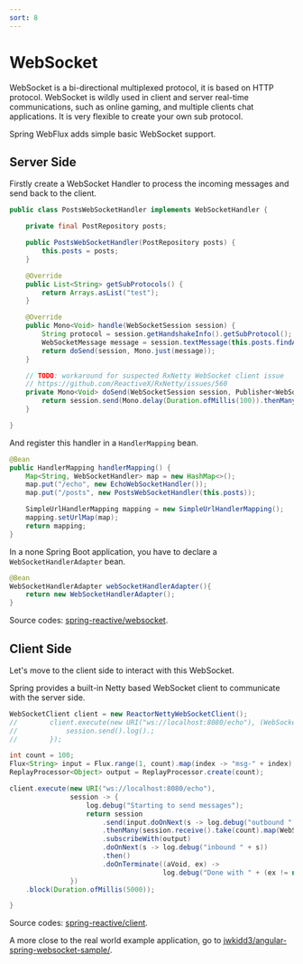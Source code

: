 ```yaml
---
sort: 8
---
```


# WebSocket
WebSocket is a bi-directional multiplexed protocol,  it is based on HTTP protocol.  WebSocket is wildly used in client and server real-time communications, such as online gaming,  and multiple clients chat applications.   It is very flexible to create your own sub protocol. 

Spring WebFlux adds simple basic WebSocket support.

## Server Side

Firstly create a WebSocket Handler to process the incoming messages and send back to the client.

```java
public class PostsWebSocketHandler implements WebSocketHandler {

    private final PostRepository posts;

    public PostsWebSocketHandler(PostRepository posts) {
        this.posts = posts;
    }

    @Override
    public List<String> getSubProtocols() {
        return Arrays.asList("test");
    }

    @Override
    public Mono<Void> handle(WebSocketSession session) {
        String protocol = session.getHandshakeInfo().getSubProtocol();
        WebSocketMessage message = session.textMessage(this.posts.findAll().takeLast(0).toString());
        return doSend(session, Mono.just(message));
    }

    // TODO: workaround for suspected RxNetty WebSocket client issue
    // https://github.com/ReactiveX/RxNetty/issues/560
    private Mono<Void> doSend(WebSocketSession session, Publisher<WebSocketMessage> output) {
        return session.send(Mono.delay(Duration.ofMillis(100)).thenMany(output));
    }

}
```

And register this  handler in a `HandlerMapping` bean. 

```java
@Bean
public HandlerMapping handlerMapping() {
    Map<String, WebSocketHandler> map = new HashMap<>();
    map.put("/echo", new EchoWebSocketHandler());
    map.put("/posts", new PostsWebSocketHandler(this.posts));

    SimpleUrlHandlerMapping mapping = new SimpleUrlHandlerMapping();
    mapping.setUrlMap(map);
    return mapping;
}
```

In a none Spring Boot application,  you have to declare a `WebSocketHandlerAdapter` bean.

```java
@Bean
WebSocketHandlerAdapter webSocketHandlerAdapter(){
    return new WebSocketHandlerAdapter();
}
```

Source codes:  [spring-reactive/websocket](https://github.com/jwkidd3/spring-reactive/blob/master/websocket).

## Client Side

Let's move to the client side to interact with this WebSocket.

Spring provides a built-in Netty based WebSocket client to communicate with the server side.

```java
WebSocketClient client = new ReactorNettyWebSocketClient();
//        client.execute(new URI("ws://localhost:8080/echo"), (WebSocketSession session) -> {
//            session.send().log().;
//        });

int count = 100;
Flux<String> input = Flux.range(1, count).map(index -> "msg-" + index);
ReplayProcessor<Object> output = ReplayProcessor.create(count);

client.execute(new URI("ws://localhost:8080/echo"),
               session -> {
                   log.debug("Starting to send messages");
                   return session
                       .send(input.doOnNext(s -> log.debug("outbound " + s)).map(session::textMessage))
                       .thenMany(session.receive().take(count).map(WebSocketMessage::getPayloadAsText))
                       .subscribeWith(output)
                       .doOnNext(s -> log.debug("inbound " + s))
                       .then()
                       .doOnTerminate((aVoid, ex) ->
                                      log.debug("Done with " + (ex != null ? ex.getMessage() : "success")));
               })
    .block(Duration.ofMillis(5000));

}
```

Source codes: [spring-reactive/client](https://github.com/jwkidd3/spring-reactive/blob/master/client).

A more close to the real world example application, go to [jwkidd3/angular-spring-websocket-sample/](https://github.com/jwkidd3/angular-spring-websocket-sample/).